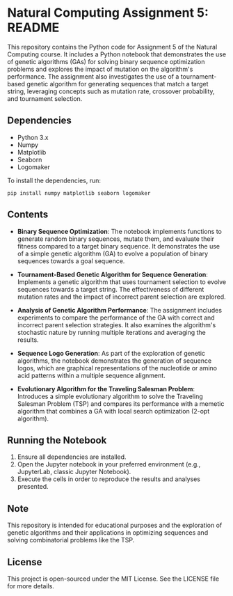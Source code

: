 # Natural Computing Assignment 5: README

This repository contains the Python code for Assignment 5 of the Natural Computing course. It includes a Python notebook that demonstrates the use of genetic algorithms (GAs) for solving binary sequence optimization problems and explores the impact of mutation on the algorithm's performance. The assignment also investigates the use of a tournament-based genetic algorithm for generating sequences that match a target string, leveraging concepts such as mutation rate, crossover probability, and tournament selection.

## Dependencies

- Python 3.x
- Numpy
- Matplotlib
- Seaborn
- Logomaker

To install the dependencies, run:

```
pip install numpy matplotlib seaborn logomaker
```

## Contents

- **Binary Sequence Optimization**: The notebook implements functions to generate random binary sequences, mutate them, and evaluate their fitness compared to a target binary sequence. It demonstrates the use of a simple genetic algorithm (GA) to evolve a population of binary sequences towards a goal sequence.

- **Tournament-Based Genetic Algorithm for Sequence Generation**: Implements a genetic algorithm that uses tournament selection to evolve sequences towards a target string. The effectiveness of different mutation rates and the impact of incorrect parent selection are explored.

- **Analysis of Genetic Algorithm Performance**: The assignment includes experiments to compare the performance of the GA with correct and incorrect parent selection strategies. It also examines the algorithm's stochastic nature by running multiple iterations and averaging the results.

- **Sequence Logo Generation**: As part of the exploration of genetic algorithms, the notebook demonstrates the generation of sequence logos, which are graphical representations of the nucleotide or amino acid patterns within a multiple sequence alignment.

- **Evolutionary Algorithm for the Traveling Salesman Problem**: Introduces a simple evolutionary algorithm to solve the Traveling Salesman Problem (TSP) and compares its performance with a memetic algorithm that combines a GA with local search optimization (2-opt algorithm).

## Running the Notebook

1. Ensure all dependencies are installed.
2. Open the Jupyter notebook in your preferred environment (e.g., JupyterLab, classic Jupyter Notebook).
3. Execute the cells in order to reproduce the results and analyses presented.

## Note

This repository is intended for educational purposes and the exploration of genetic algorithms and their applications in optimizing sequences and solving combinatorial problems like the TSP.

## License

This project is open-sourced under the MIT License. See the LICENSE file for more details.

